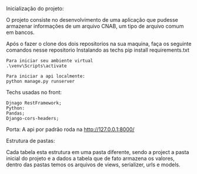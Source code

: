 Inicialização do projeto:

O projeto consiste no desenvolvimento de uma aplicação que pudesse armazenar informações de um arquivo CNAB, um tipo de arquivo comum em bancos.

Após o fazer o clone dos dois repositorios na sua maquina, faça os seguinte comandos nesse repositorio
    Instalando as techs
    pip install requirements.txt

    Para iniciar seu ambiente virtual
    .\venv\Scripts\activate

    Para iniciar a api localmente:
    python manage.py runserver


Techs usadas no front:

    Djnago RestFramework;
    Python:
    Pandas;
    Django-cors-headers;

Porta: 
    A api por padrão roda na http://127.0.0.1:8000/

Estrutura de pastas:

Cada tabela esta estrutura em uma pasta diferente, sendo a project a pasta inicial do projeto e a dados a tabela que de fato armazena os valores, dentro das pastas temos os arquivos de views, serializer, urls e models.

